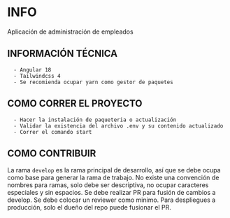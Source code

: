 # INFO
Aplicación de administración de empleados

## INFORMACIÓN TÉCNICA
```
  - Angular 18
  - Tailwindcss 4
  - Se recomienda ocupar yarn como gestor de paquetes
```

## COMO CORRER EL PROYECTO
```
  - Hacer la instalación de paqueteria o actualización
  - Validar la existencia del archivo .env y su contenido actualizado
  - Correr el comando start
```

## COMO CONTRIBUIR
La rama `develop` es la rama principal de desarrollo, así que se debe ocupa como base para generar la rama de trabajo.
No existe una convención de nombres para ramas, solo debe ser descriptiva, no ocupar caracteres especiales y sin espacios.
Se debe realizar PR para fusión de cambios a develop.
Se debe colocar un reviewer como minimo.
Para despliegues a producción, solo el dueño del repo puede fusionar el PR.
